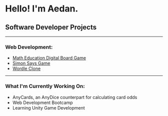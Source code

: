 <h1>Hello! I'm Aedan.</h1>

<h2>Software Developer Projects</h2>

<hr>

<h3>Web Development:</h3>
<ul>
  <li><a href = "https://github.com/AedanThornton/NumberlineMathGame">Math Education Digital Board Game</a></li>
  <li><a href = "https://github.com/AedanThornton/SimonSaysGame">Simon Says Game</a></li>
  <li><a href = "https://github.com/AedanThornton/Wordle">Wordle Clone</a></li>
</ul>

<hr>

<h3>What I'm Currently Working On:</h3>
<ul>
  <li>AnyCards, an AnyDice counterpart for calculating card odds</li>
  <li>Web Development Bootcamp</li>
  <li>Learning Unity Game Development</li>
</ul>
